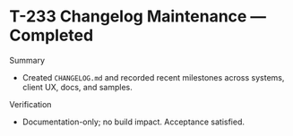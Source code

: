 # T-233 Changelog Maintenance — Completed

Summary

- Created `CHANGELOG.md` and recorded recent milestones across systems, client UX, docs, and samples.

Verification

- Documentation-only; no build impact. Acceptance satisfied.
